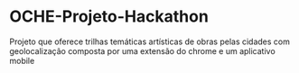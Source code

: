 # OCHE-Projeto-Hackathon
Projeto que oferece trilhas temáticas artísticas de obras pelas cidades com geolocalização composta por uma extensão do chrome e um aplicativo mobile
